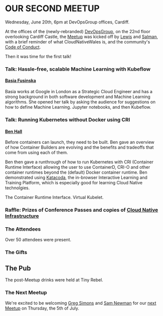 # OUR SECOND MEETUP

Wednesday, June 20th, 6pm at DevOpsGroup offices, Cardiff.

At the offices of the (newly-rebranded) [DevOpsGroup](https://www.devopsgroup.com/), on the 22nd floor overlooking Cardiff Castle, the [Meetup](https://www.meetup.com/Cloud-Native-Wales/events/lxwbppyxjbsb/) was kicked off by [Lewis](https://twitter.com/denhamparry) and [Salman](https://twitter.com/soulmaniqbal), with a brief reminder of what CloudNativeWales is, and the community's [Code of Conduct](https://communitycodeofconduct.com/).

Then it was time for the first talk!

### Talk: Hassle-free, scalable Machine Learning with Kubeflow

#### [Basia Fusinska](https://twitter.com/@basiafusinska)

Basia works at Google in London as a Strategic Cloud Engineer and has a strong background in both software development and Machine Learning algorithms. She opened her talk by asking the audience for suggestions on how to define Machine Learning. Jupyter notebooks, and then Kubeflow.

### Talk: Running Kubernetes without Docker using CRI

#### [Ben Hall](https://twitter.com/@Ben_Hall)

Before containers can launch, they need to be built. Ben gave an overview of how Container Builders are evolving and the benefits and tradeoffs that come from using each of them.

Ben then gave a runthrough of how to run Kubernetes with CRI (Container Runtime Interface) allowing the user to use ContainerD, CRI-O and other container runtimes beyond the (default) Docker container runtime. Ben demonstrated using [Katacoda](https://katacoda.com/), the in-browser Interactive Learning and Training Platform, which is especially good for learning Cloud Native technolgies.

The Container Runtime Interface. Virtual Kubelet.

### Raffle: Prizes of Conference Passes and copies of [Cloud Native Infrastructure](https://blog.cloudnativewales.io/cloudnativeinfrastructure/)

### The Attendees

Over 50 attendees were present.

### The Gifts

## The Pub

The post-Meetup drinks were held at Tiny Rebel.

### The Next Meetup

We're excited to be welcoming [Greg Simons](https://twitter.com/gregsimons84) and [Sam Newman](https://twitter.com/samnewman) for our [next Meetup](https://www.meetup.com/Cloud-Native-Wales/events/lxwbppyxkbqb/) on Thursday, the 5th of July.
